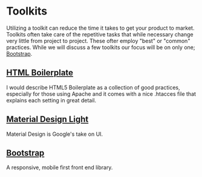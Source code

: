 # Toolkits

Utilizing a toolkit can reduce the time it takes to get your product to market. Toolkits often take care of the repetitive tasks that while necessary change very little from project to project. These ofter employ "best" or "common" practices. While we will discuss a few toolkits our focus will be on only one; [Bootstrap](http://getbootstrap.com/).

## [HTML Boilerplate](https://html5boilerplate.com/)

I would describe HTML5 Boilerplate as a collection of good practices, especially for those using Apache and it comes with a nice .htacces file that explains each setting in great detail.

## [Material Design Light](https://getmdl.io/)
Material Design is Google's take on UI.

## [Bootstrap](http://getbootstrap.com/)
A responsive, mobile first front end library.

